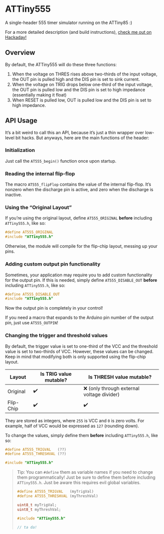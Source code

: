 # ATTiny555
A single-header 555 timer simulator running on the ATTiny85 :)

For a more detailed description (and build instructions), [check me out on Hackaday!](https://hackaday.io/project/183013-attiny555)

## Overview

By default, the ATTiny555 will do these three functions:

1. When the voltage on THRES rises above two-thirds of the input voltage, the OUT pin is pulled high and the DIS pin is set to sink current.
2. When the voltage on TRIG drops below one-third of the input voltage, the OUT pin is pulled low and the DIS pin is set to high impedance (essentially making it float)
3. When RESET is pulled low, OUT is pulled low and the DIS pin is set to high impedance.

## API Usage

It’s a bit weird to call this an API, because it’s just a thin wrapper over low-level bit hacks. But anyways, here are the main functions of the header:

### Initialization

Just call the `AT555_begin()` function once upon startup.

### Reading the internal flip-flop

The macro `AT555_flipFlop` contains the value of the internal flip-flop. It’s nonzero when the discharge pin is active, and zero when the discharge is inactive.

### Using the “Original Layout”

If you’re using the original layout, define `AT555_ORIGINAL` **before** including `ATTiny555.h`, like so:

```c++
#define AT555_ORIGINAL
#include "ATTiny555.h"
```

Otherwise, the module will compile for the flip-chip layout, messing up your pins.

### Adding custom output pin functionality

Sometimes, your application may require you to add custom functionality for the output pin. If this is needed, simply define `AT555_DISABLE_OUT` **before** including `ATTiny555.h`, like so:

```c++
#define AT555_DISABLE_OUT
#include "ATTiny555.h"
```

Now the output pin is completely in your control!

If you need a macro that expands to the Arduino pin number of the output pin, just use `AT555_OUTPIN`!

### Changing the trigger and threshold values

By default, the trigger value is set to one-third of the VCC and the threshold value is set to two-thirds of VCC. However, these values can be changed. Keep in mind that modifying both is only supported using the flip-chip layout.

| Layout    | Is TRIG value mutable? | Is THRESH value mutable?                    |
| --------- | ---------------------- | ------------------------------------------- |
| Original  | :heavy_check_mark:     | :x: (only through external voltage divider) |
| Flip-Chip | :heavy_check_mark:     | :heavy_check_mark:                          |

They are stored as integers, where `255` is VCC and `0` is zero volts. For example, half of VCC would be expressed as `127` (rounding down).

To change the values, simply define them **before** including `ATTiny555.h`, like so:

```c++
#define AT555_TRIGVAL   (??)
#define AT555_THRESHVAL (??)

#include "ATTiny555.h"
```

> Tip: You can `#define` them as variable names if you need to change them programmatically! Just be sure to define them before including `ATTiny555.h`. Just be aware this requires evil global variables.
>
> ```c++
> #define AT555_TRIGVAL   (myTrigVal)
> #define AT555_THRESHVAL (myThreshVal)
> 
> uint8_t myTrigVal;
> uint8_t myThreshVal;
> 
> #include "ATTiny555.h"
> 
> // ta da!
> ```
